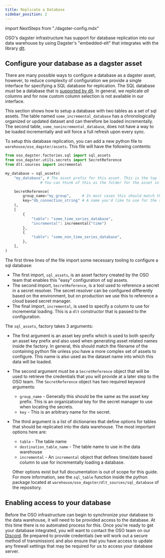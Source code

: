 ```yaml
---
title: Replicate a Database
sidebar_position: 2
---
```


import NextSteps from "./dagster-config.mdx"

OSO's dagster infrastructure has support for database replication into our data
warehouse by using Dagster's "embedded-elt" that integrates with the library
[dlt](https://dlthub.com/).

## Configure your database as a dagster asset

There are many possible ways to configure a database as a dagster asset,
however, to reduce complexity of configuration we provide a single interface for
specifying a SQL database for replication. The SQL database _must_ be a database
that is [supported by
dlt](https://dlthub.com/devel/dlt-ecosystem/verified-sources/sql_database). In
general, we replicate _all_ columns and for now custom column selection is not
available in our interface.

This section shows how to setup a database with two tables as a set of sql
assets. The table named `some_incremental_database` has a chronologically
organized or updated dataset and can therefore be loaded incrementally. The
second table, `some_nonincremental_database`, does not have a way to be loaded
incrementally and will force a full refresh upon every sync.

To setup this database replication, you can add a new python file to
`warehouse/oso_dagster/assets`. This file will have the following contents:

```python
from oso_dagster.factories.sql import sql_assets
from oso_dagster.utils.secrets import SecretReference
from dlt.sources import incremental

my_database = sql_assets(
    "my_database", # The asset prefix for this asset. This is the top level name of the asset.
                # You can think of this as the folder for the asset in the dagster UI

    SecretReference(
        group_name="my_group",     # In most cases this should match the asset prefix
        key="db_connection_string" # A name you'd like to use for the secret.
    ),
    [
        {
            "table": "some_time_series_database",
            "incremental": incremental("time")
        },
        {
            "table": "some_non_time_series_database",
        },
    ],
)
```

The first three lines of the file import some necessary tooling to configure a
sql database:

- The first import, `sql_assets`, is an asset factory created by the OSO team
  that enables this "easy" configuration of sql assets.
- The second import, `SecretReference`, is a tool used to reference a secret in
  a secret resolver. The secret resolver can be configured differently based on
  the environment, but on production we use this to reference a cloud based secret
  manager.
- The final import, `incremental`, is used to specify a column to use for
  incremental loading. This is a `dlt` constructor that is passed to the
  configuration.

The `sql_assets`, factory takes 3 arguments:

- The first argument is an asset key prefix which is used to both specify an
  asset key prefix and also used when generating asset related names inside the
  factory. In general, this should match the filename of the containing python
  file unless you have a more complex set of assets to configure. This name is
  also used as the dataset name into which this data will be loaded.
- The second argument must be a `SecretReference` object that will be used to
  retrieve the credentials that you will provide at a later step to the OSO
  team. The `SecretReference` object has two required keyword arguments:

  - `group_name` - Generally this should be the same as the asset key prefix.
    This is an organizational key for the secret manager to use when locating
    the secrets.
  - `key` - This is an arbitrary name for the secret.

- The third argument is a list of dictionaries that define options for tables
  that should be replicated into the data warehouse. The most important options
  here are:

  - `table` - The table name
  - `destination_table_name` - The table name to use in the data warehouse
  - `incremental` - An `incremental` object that defines time/date based column
    to use for incrementally loading a database.

  Other options exist but full documentation is out of scope for this guide. For
  more information, see the `sql_table` function inside the python package
  located at `warehouse/oso_dagster/dlt_sources/sql_database` of the repository.

## Enabling access to your database

Before the OSO infrastructure can begin to synchronize your database to the data
warehouse, it will need to be provided access to the database. At this time
there is no automated process for this. Once you're ready to get your database
integrated, you will want to contact the OSO team on our
[Discord](https://www.opensource.observer/discord). Be prepared to provide
credentials (we will work out a secure method of transmission) and also ensure
that you have access to update any firewall settings that may be required for us
to access your database server.

<NextSteps components={props.components}/>
